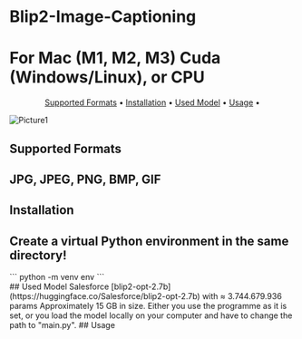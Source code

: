 # Blip2-Image-Captioning
<h1>For Mac (M1, M2, M3) Cuda (Windows/Linux), or CPU</h1>
<div align="center">
  <p>
    <a href="#supported-formats">Supported Formats</a> •
    <a href="#installation">Installation</a> •
    <a href="#used model">Used Model</a> •
    <a href="#usage">Usage</a> •
  </p>
</div>

![Picture1](https://creative-ai.der-zerfleischer.de/images/auto/quer//2024-05-17-122441_530400024634200_barock.jpeg)

## Supported Formats
<div>
    <h2>
        JPG, JPEG, PNG, BMP, GIF
    </h2>
</div>

## Installation
<div>
<h2>Create a virtual Python environment in the same directory!</h2>
```
python -m venv env
```
</div>
## Used Model
Salesforce [blip2-opt-2.7b](https://huggingface.co/Salesforce/blip2-opt-2.7b) with ≈ 3.744.679.936 params
Approximately 15 GB in size. Either you use the programme as it is set, or you load the model locally on your computer and have to change the path to "main.py".
## Usage
